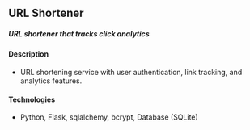 ##  URL Shortener

##### URL shortener that tracks click analytics

#### Description

- URL shortening service with user authentication, link tracking, and analytics
 features.

#### Technologies
- Python, Flask, sqlalchemy, bcrypt, Database (SQLite)
